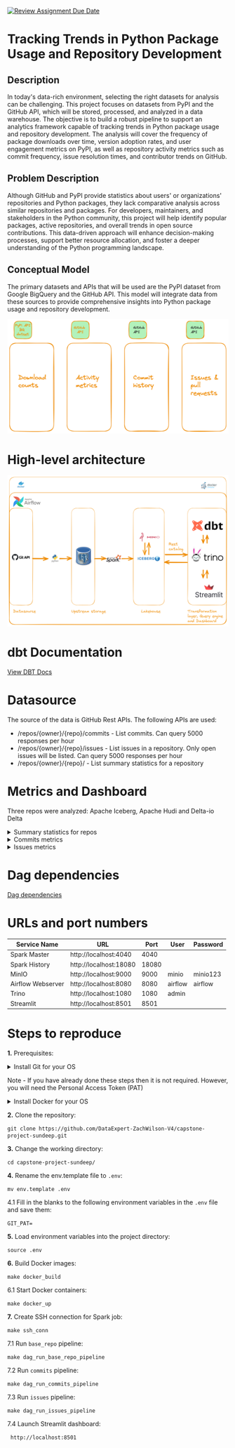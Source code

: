 [![Review Assignment Due Date](https://classroom.github.com/assets/deadline-readme-button-24ddc0f5d75046c5622901739e7c5dd533143b0c8e959d652212380cedb1ea36.svg)](https://classroom.github.com/a/1lXY_Wlg)

# Tracking Trends in Python Package Usage and Repository Development

## Description
In today's data-rich environment, selecting the right datasets for analysis can be challenging. This project focuses on datasets from PyPI and the GitHub API, which will be stored, processed, and analyzed in a data warehouse. The objective is to build a robust pipeline to support an analytics framework capable of tracking trends in Python package usage and repository development. The analysis will cover the frequency of package downloads over time, version adoption rates, and user engagement metrics on PyPI, as well as repository activity metrics such as commit frequency, issue resolution times, and contributor trends on GitHub.

## Problem Description
Although GitHub and PyPI provide statistics about users' or organizations' repositories and Python packages, they lack comparative analysis across similar repositories and packages. For developers, maintainers, and stakeholders in the Python community, this project will help identify popular packages, active repositories, and overall trends in open source contributions. This data-driven approach will enhance decision-making processes, support better resource allocation, and foster a deeper understanding of the Python programming landscape.

## Conceptual Model
The primary datasets and APIs that will be used are the PyPI dataset from Google BigQuery and the GitHub API. This model will integrate data from these sources to provide comprehensive insights into Python package usage and repository development.

![conceptual_model](assets/conceptual_model_gh_pypi.png)

# High-level architecture
![High level architecture](assets/architecture.png)

# dbt Documentation
[View DBT Docs](https://sl2902.github.io/target/index.html)


# Datasource
The source of the data is GitHub Rest APIs. The following APIs are used:

- /repos/{owner}/{repo}/commits - List commits. Can query 5000 responses per hour
- /repos/{owner}/{repo}/issues - List issues in a repository. Only open issues will be listed. Can query 5000 responses per hour
- /repos/{owner}/{repo}/ - List summary statistics for a repository

# Metrics and Dashboard

Three repos were analyzed: Apache Iceberg, Apache Hudi and Delta-io Delta
<details>
<summary>Summary statistics for repos</summary>

- Provides a snapshot for various repository metrics such as fork_count, size, watchers_count, stargazers_count and subscribers_count

![summary stats](assets/summary_stats_repo.png)
</details>

<details>
<summary>Commits metrics</summary>
- A line chart comparing the three repositories by number of commits by authors for all time

![Count of author commits - all time](assets/count_author_commits_all_time.png)

- A line chart comparing the three repositories by number of commits by commiters for all time.

Note - Here the charts are almost identical as the commit_author_date nd commit_committer_date are identical when
the commiter is GitHub

![Count of commiter commits - all time](assets/count_committer_commits_all_time.png)

![Top 3 authors](assets/top3_authors_commits.png)

![Top 3 committers](assets/top3_committers_commits.png)
</details>

<details>
<summary>Issues metrics</summary>

- A line chart comparing the frequency of issues over time across the three repositories

![Count of issues - all time](assets/count_of_issues_all_time.png)

- A line chart showing the cumulative count of issues in the last 7 days

![Cumulative count of issues - last 7 days](assets/cumulative_count_of_issues_last_7_days.png)

- A line chart showing the number of days taken to update an issue

![Number of days taken to update an issue](assets/number_days_to_update_issues.png)

![Top 3 labels](assets/top3_labels.png)

</details>

# Dag dependencies
[Dag dependencies](assets/dag_dependencies.png)


# URLs and port numbers
| Service Name       | URL                   | Port | User   | Password |
|--------------------|-----------------------|------| -------|----------|
| Spark Master       | http://localhost:4040 | 4040 |        |          |
| Spark History      | http://localhost:18080| 18080|        |          |
| MinIO              | http://localhost:9000 | 9000 | minio  | minio123 |
| Airflow Webserver  | http://localhost:8080 | 8080 | airflow| airflow  |
| Trino              | http://localhost:1080 | 1080 | admin  |          |
| Streamlit          | http://localhost:8501 | 8501 |        |          |


# Steps to reproduce
**1.** Prerequisites:

<details>
<summary>Install Git for your OS</summary>
Installation instructions [here](https://git-scm.com/downloads)

You will need your Personal Access Token (PAT). For this, got the following page
and generate your PAT. Grant it the appropriate persmissions

[Generate PAT](https://github.com/settings/tokens)
</details>

Note - If you have already done these steps then it is not required. However, you will need the Personal Access Token (PAT)

<details>
<summary>Install Docker for your OS</summary>

Installation instructions[here](https://docs.docker.com/engine/install/)

Note - If you have already done these steps then it is not required.
</details>

**2.** Clone the repository:
```shell
git clone https://github.com/DataExpert-ZachWilson-V4/capstone-project-sundeep.git
```

**3.** Change the working directory:
```shell
cd capstone-project-sundeep/
```

**4.** Rename the env.template file to `.env`:
```shell
mv env.template .env
```

4.1 Fill in the blanks to the following environment variables in the `.env` file and save them:
```shell
GIT_PAT=
```

**5.** Load environment variables into the project directory:
```shell
source .env
```

**6.** Build Docker images:
```shell
make docker_build
```

6.1 Start Docker containers:
```shell
make docker_up
```

**7.** Create SSH connection for Spark job:
```shell
make ssh_conn
```

7.1 Run `base_repo` pipeline:
```shell
make dag_run_base_repo_pipeline
```

7.2 Run `commits` pipeline:
```shell
make dag_run_commits_pipeline
```

7.3 Run `issues` pipeline:
```shell
make dag_run_issues_pipeline
```

7.4 Launch Streamlit dashboard:
```shell
 http://localhost:8501
 ```





